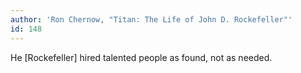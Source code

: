 ```yaml
---
author: 'Ron Chernow, "Titan: The Life of John D. Rockefeller"'
id: 148
---
```


He [Rockefeller] hired talented people as found, not as needed.